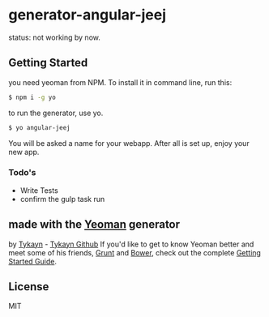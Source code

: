 # generator-angular-jeej
status: not working by now.

## Getting Started
you need yeoman from NPM. To install it in command line, run this:
```sh
$ npm i -g yo
```
to run the generator, use yo.
```sh
$ yo angular-jeej
```
You will be asked a name for your webapp.
After all is set up, enjoy your new app.

### Todo's

 - Write Tests
 - confirm the gulp task run
 
## made with the  [Yeoman](http://yeoman.io) generator
by [Tykayn](http://artlemoine.com) - [Tykayn Github](http://github.com/tykayn)
If you'd like to get to know Yeoman better and meet some of his friends, [Grunt](http://gruntjs.com) and [Bower](http://bower.io), check out the complete [Getting Started Guide](https://github.com/yeoman/yeoman/wiki/Getting-Started).

## License

MIT
